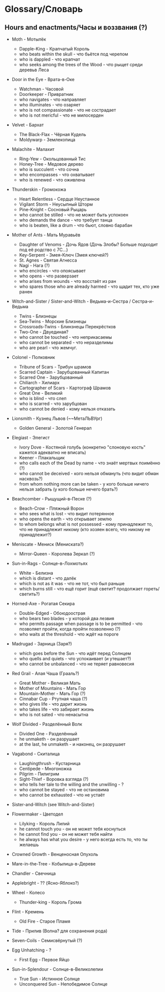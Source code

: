 # Glossary/Словарь

## Hours and enactments/Часы и воззвания (?)

* Moth - Мотылёк
	* Dapple-King - Крапчатый Король
	* who beats within the skull - что бьётся под черепом
	* who is dappled - что крапчат
	* who seeks among the trees of the Wood - что рыщет среди деревьв Леса
* Door in the Eye - Врата-в-Оке
	* Watchman - Часовой
	* Doorkeeper - Привратник
	* who navigates - что направляет
	* who illuminates - что озаряет
	* who is not compassionate - что не сострадает
	* who is not mericful - что не милосерден
* Velvet - Бархат
   * The Black-Flax - Чёрная Кудель
   * Moldywarp - Землекопица
* Malachite - Малахит
	* Ring-Yew - Окольцованный Тис
	* Honey-Tree - Медовое дерево
	* who is succulent - что сочна
	* who encompasses - что охватывает
	* who is renewed - что оживлена
* Thunderskin - Громокожа
   * Heart Relentless - Сердце Неустанное
   * Vigilant Storm - Неусыпный Шторм
   * Pine-Knight - Сосновый Рыцарь
   * who cannot be stilled - что не может быть успокоен
   * who demands the dance - что требует танца
   * who is beaten, like a drum - что бьют, словно барабан
* Mother of Ants - Мать Муравьёв
	* Daughter of Venoms - Дочь Ядов (Дочь Злобы? Больше подходит под её родство с 7C...)
	* Key-Serpent - Змея-Ключ (Змея ключей?)
	* St. Agnes - Святая Агнесса
	* Nagi - Нага (?)
	* who encircles - что опоясывает
	* who opens - что разверзает
	* who arises from wounds - что восстаёт из ран
	* who spares those who are already harmed - что щадит тех, кто уже ранен
* Witch-and-Sister / Sister-and-Witch - Ведьма-и-Сестра / Сестра-и-Ведьма
	* Twins - Близнецы
	* Sea-Twins - Морские Близнецы
	* Crossroads-Twins - Блинзнецы Перекрёстков
	* Two-One - Двуединая?
	* who cannot be touched - что неприкасаемы
	* who cannot be separated - что неразделимы
	* who are pearl - что жемчуг.
* Colonel - Полковник
	* Tribune of Scars - Трибун шрамов
	* Scarred Captain - Зарубцованный Капитан
	* Scarred One - Зарубцованный
	* Chiliarch - Хилиарх
	* Cartographer of Scars - Картограф Шрамов
	* Great One - Великий
	* who is blind - что слеп
	* who is scarred - что зарубцован
	* who cannot be denied - кому нельзя отказать
* Lionsmith - Кузнец Львов (~~МетаЛЬВУрг)
	* Golden General - Золотой Генерал
* Elegiast - Элегист
	* Ivory Dove - Костяной голубь (конкретно "слоновую кость" кажется адекватно не вписать)
	* Keener - Плакальщик
	* who calls each of the Dead by name - что знаёт мертвых поимённо (?)
	* who cannot be deceived - кого нельзя обмануть (что видит обман насквозь?)
	* from whom nothing more can be taken - у кого больше ничего нельзя забрать (у кого больше нечего брать?)
* Beachcomber - Рыщущий-в-Песке (?)
	* Beach-Crow - Пляжный Ворон
	* who sees what is lost - что видит потерянное
	* who opens the earth - что открывает землю
	* to whom belongs what is not possessed - кому принадлежит то, что не принадлежит никому (кто хозяен всего, что никому не принадлежит?)
* Meniscate - Мениск (Мениската?)
	* Mirror-Queen - Королева Зеркал (?)
* Sun-in-Rags - Солнце-в-Лохмотьях
	* White - Белизна
	* which is distant - что далёк
	* which is not as it was - что не тот, что был раньше
	* which burns still - что ещё горит (ещё светит? продолжает гореть/светить?)
* Horned-Axe - Рогатая Секира
	* Double-Edged - Обоюдоострая
	* who bears two blades - у которой два лезвия
	* who permits passage when passage is to be permitted - что позволяет пройти, когда пройти позволенно (?)
	* who waits at the threshold - что ждёт на пороге
* Madrugad - Зарница (Заря?)
	* which goes before the Sun - что идёт перед Солнцем
	* who quells and quiets - что успокаивает (и утешает?)
	* who cannot be unbalanced - что не теряет равновесия
* Red Grail - Алая Чаша (Грааль?)
	* Great Mother - Великая Мать
	* Mother of Mountains - Мать Гор
	* Mountain-Mother - Мать Гор (?)
	* Cinnabar Cup - Ртутная чаша (?)
	* who gives life - что дарит жизнь
	* who takes life - что забирает жизнь
	* who is not sated - что ненасытна
* Wolf Divided - Разделённый Волк
	* Divided One - Разделённый
	* he unmaketh - он разрушает
	* at the last, he unmaketh - и наконец, он разрушает
* Vagabond - Скиталица
	* Laughingthrush - Кустарница
	* Centipede - Многоножка
	* Pilgrim - Пилигрим
	* Sight-Thief - Воровка взгляда (?)
	* who tells her tale to the willing and the unwilling - ?
	* who cannot be stayed - что не остановима
	* who cannot be exhausted - что не устаёт
* Sister-and-Witch (see Witch-and-Sister)
* Flowermaker - Цветодел
	* Lilyking - Король Лилий
	* he cannot touch you - он не может тебя коснуться
	* he cannot find you - он не может тебя найти
	* he always has what you desire - у него всегда есть то, что ты желаешь
* Crowned Growth - Венценосная Опухоль
* Mare-in-the-Tree - Кобылица-в-Дереве
* Chandler - Свечница
* Applebright - ?? (Ясно-Яблоко?)
* Wheel - Колесо
	* Thunder-king - Король Грома
* Flint - Кремень
	* Old Fire - Старое Пламя
* Tide - Прилив (Волна? для сохранения рода)
* Seven-Coils - Семисвёрнутый (?)
* Egg Unhatching - ?
	* First Egg - Первое Яйцо
 
* Sun-in-Splendour - Солнце-в-Великолепии
	* True Sun - Истинное Солнце
	* Unconquered Sun - Непобедимое Солнце
